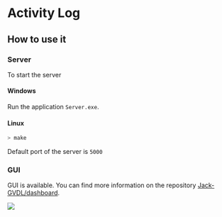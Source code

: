 # Activity Log

## How to use it

### Server

To start the server

#### Windows

Run the application ```Server.exe```.

#### Linux

```bash
> make
```

Default port of the server is ```5000```

### GUI

GUI is available. You can find more information on the repository [Jack-GVDL/dashboard](https://github.com/Jack-GVDL/dashboard).

![](Dashboard.jpg)
